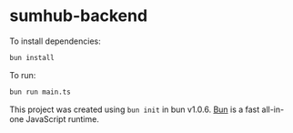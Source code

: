 # sumhub-backend

To install dependencies:

```bash
bun install
```

To run:

```bash
bun run main.ts
```

This project was created using `bun init` in bun v1.0.6. [Bun](https://bun.sh) is a fast all-in-one JavaScript runtime.
